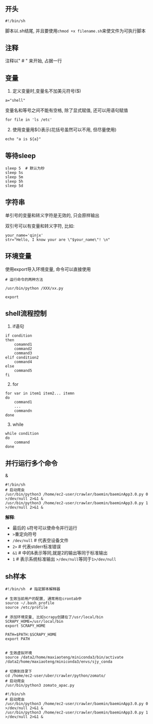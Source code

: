 # 

## 开头

```
#!/bin/sh
```

脚本以.sh结尾, 并且要使用```chmod +x filename.sh```来使文件为可执行脚本


## 注释

注释以" # " 来开始, 占据一行

## 变量


1. 定义变量时,变量名不加美元符号($)
``` 
a="shell" 
```
变量名和等号之间不能有空格, 除了显式赋值, 还可以用语句赋值
```
for file in 'ls /etc'
```

2. 使用变量用${}表示(花括号虽然可以不用, 但尽量使用)
```
echo "a is ${a}"
```

## 等待sleep
```
sleep 5  # 默认为秒
sleep 5s
sleep 5m
sleep 5h
sleep 5d
```

## 字符串

单引号的变量和转义字符是无效的, 只会原样输出

双引号可以有变量和转义字符, 比如:   
```
your_name='qinjx'
str="Hello, I know your are \"$your_name\"! \n"
```


## 环境变量

使用export导入环境变量, 命令可以直接使用

```
# 运行命令的两种方法

/usr/bin/python /XXX/xx.py

export

```

## shell流程控制

1. if语句
```
if condition
then
    comamnd1
    command2
    command3
elif condition2
    command4
else
    command5
fi
```

2. for
```
for var in item1 item2... itemn
do
    command1
    ...
    commandn
done
```

3. while
```
while condition
do 
    command
done
```

## 并行运行多个命令

& 
```
#!/bin/sh
# 启动爬虫
/usr/bin/python3 /home/ec2-user/crawler/baemin/baeminApp3.0.py 0 >/dev/null 2>&1 &
/usr/bin/python3 /home/ec2-user/crawler/baemin/baeminApp3.0.py 1 >/dev/null 2>&1 &
```
**解释**:
- 最后的 `&`符号可以使命令并行运行
- `>`重定向符号
- `/dev/null`  # 代表空设备文件
- `2>`  # 代表stderr标准错误
- `&1` # 中的&表示等同,就是2的输出等同于标准输出
- `1`  # 表示系统标准输出  `>/dev/null`等同于`1>/dev/null`


## sh样本

```
#!/bin/sh  # 指定脚本解释器

# 生效当前用户的配置, 通常用在crontab中
source ~/.bash_profile
source /etc/profile

# 添加环境变量, 比如scrapy创建在了/usr/local/bin
SCRAPY_HOME=/usr/local/bin
export SCRAPY_HOME

PATH=$PATH:$SCRAPY_HOME
export PATH


# 生效虚拟环境
source /data2/home/maxiaoteng/miniconda3/bin/activate /data2/home/maxiaoteng/miniconda3/envs/sjy_conda

# 切换到目录下
cd /home/ec2-user/uber/crawler/python/zomato/
# 启动爬虫
/usr/bin/python3 zomato_apac.py

```

```
#!/bin/sh
# 启动爬虫
/usr/bin/python3 /home/ec2-user/crawler/baemin/baeminApp3.0.py 0 >/dev/null 2>&1 &
/usr/bin/python3 /home/ec2-user/crawler/baemin/baeminApp3.0.py 1 >/dev/null 2>&1 &
```


